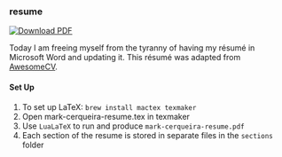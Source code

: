 ### resume

[![Download PDF](https://img.shields.io/badge/download-pdf-orange.svg)](https://github.com/markcerqueira/resume/raw/master/mark-cerqueira-resume.pdf)

Today I am freeing myself from the tyranny of having my résumé in Microsoft Word and updating it.
This résumé was adapted from [AwesomeCV](https://github.com/posquit0/Awesome-CV).

#### Set Up

1. To set up LaTeX: `brew install mactex texmaker` 
1. Open mark-cerqueira-resume.tex in texmaker
1. Use `LuaLaTeX` to run and produce `mark-cerqueira-resume.pdf`
1. Each section of the resume is stored in separate files in the `sections` folder

